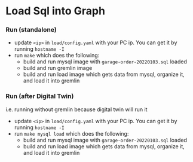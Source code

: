 # Load Sql into Graph

### Run (standalone)
- update `<ip>` in `load/config.yaml` with your PC ip. You can get it by running `hostname -I`
- run `make` which does the following:
  - build and run mysql image with `garage-order-20220103.sql` loaded
  - build and run gremlin image
  - build and run load image which gets data from mysql, organize it, and load it into gremlin  

### Run (after Digital Twin) 
i.e. running without gremlin because digital twin will run it

- update `<ip>` in `load/config.yaml` with your PC ip. You can get it by running `hostname -I`
- run `make mysql load` which does the following:
  - build and run mysql image with `garage-order-20220103.sql` loaded
  - build and run load image which gets data from mysql, organize it, and load it into gremlin  
